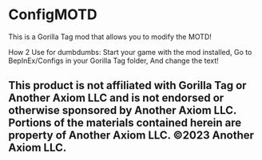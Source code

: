 # ConfigMOTD
This is a Gorilla Tag mod that allows you to modify the MOTD!

How 2 Use for dumbdumbs:
Start your game with the mod installed,
Go to BepInEx/Configs in your Gorilla Tag folder,
And change the text!

## This product is not affiliated with Gorilla Tag or Another Axiom LLC and is not endorsed or otherwise sponsored by Another Axiom LLC. Portions of the materials contained herein are property of Another Axiom LLC. ©2023 Another Axiom LLC.

